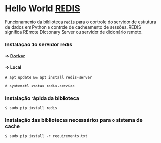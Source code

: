 # Hello World [REDIS](https://redis.io)

Funcionamento da biblioteca [`redis`](https://pypi.org/project/redis/) para o controle do servidor de estrutura de dados em Python e controle de cacheamento de sessões. REDIS significa REmote DIctionary Server ou servidor de dicionário remoto.

### Instalação do servidor redis
#### => [Docker](https://hub.docker.com/_/redis/)
#### => Local
```
# apt update && apt install redis-server
```
```
# systemctl status redis.service
```

### Instalação rápida da biblioteca 

```
$ sudo pip install redis
```

### Instalação das bibliotecas necessários para o sistema de cache

```
$ sudo pip install -r requirements.txt
```
